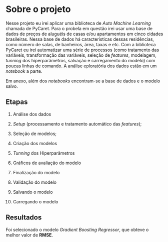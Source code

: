 # Sobre o projeto

Nesse projeto eu irei aplicar uma biblioteca de *Auto Machine Learning* chamada de PyCaret. Para o probela em questão irei usar uma base de dados de preços de aluguéis de casas
e/ou apartamentos em cinco cidades brasileiras. Nessa base de dados há características dessas residências, como número de salas, de banheiros, área, taxas e etc. Com a biblioteca
PyCaret eu irei automatizar uma série de processos (como tratamento das variáveis, transformação das variáveis, seleção de *features*, modelagem, *tunning* dos hiperparâmetros, 
salvação e carregamento do modelo) com poucas linhas de comando. A análise eploratória dos dados estão em um *notebook* a parte.

Em anexo, além dos *notebooks* encontram-se a base de dados e o modelo salvo.

## Etapas

1) Análise dos dados

2) *Setup* (processamento e tratamento automático das *features*);

3) Seleção de modelos;

4) Criação dos modelos

5) *Tunning* dos Hiperparâmetros

6) Gráficos de avaliação do modelo

7) Finalização do modelo

8) Validação do modelo

9) Salvando o modelo

10) Carregando o modelo

## Resultados

Foi selecionado o modelo *Gradient Boosting Regressor*, que obteve o melhor valor de **RMSE**.



